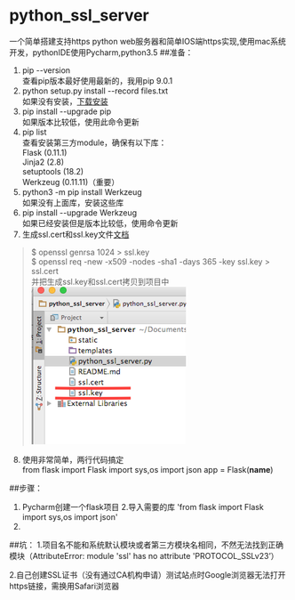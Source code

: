 # python_ssl_server
一个简单搭建支持https  python web服务器和简单IOS端https实现,使用mac系统开发，pythonIDE使用Pycharm,python3.5
##准备：
1. pip --version  
   查看pip版本最好使用最新的，我用pip 9.0.1
2. python setup.py install --record files.txt  
   如果没有安装，[下载安装](https://pypi.python.org/pypi/pip)
3. pip install --upgrade pip  
   如果版本比较低，使用此命令更新
4. pip list  
   查看安装第三方module，确保有以下库：  
   Flask (0.11.1)  
   Jinja2 (2.8)  
   setuptools (18.2)  
   Werkzeug (0.11.11)（重要）  
5. python3 -m pip install Werkzeug  
  如果没有上面库，安装这些库  
6. pip install --upgrade Werkzeug  
  如果已经安装但是版本比较低，使用命令更新  
7. 生成ssl.cert和ssl.key文件[文档](http://werkzeug.pocoo.org/docs/0.11/serving/)  
 > $ openssl genrsa 1024 > ssl.key  
 > $ openssl req -new -x509 -nodes -sha1 -days 365 -key ssl.key > ssl.cert  
 并把生成ssl.key和ssl.cert拷贝到项目中
 ![步骤1](1.png)
8. 使用非常简单，两行代码搞定  
   from flask import Flask
   import sys,os
   import json
   app = Flask(__name__)

##步骤：
1. Pycharm创建一个flask项目
2.导入需要的库
'from flask import Flask
import sys,os
import json'
3.
##坑：
1.项目名不能和系统默认模块或者第三方模块名相同，不然无法找到正确模块（AttributeError: module 'ssl' has no attribute 'PROTOCOL_SSLv23’）

2.自己创建SSL证书（没有通过CA机构申请）测试站点时Google浏览器无法打开https链接，需换用Safari浏览器
